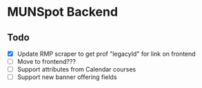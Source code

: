 # MUNSpot Backend

## Todo

- [x] Update RMP scraper to get prof "legacyId" for link on frontend
- [ ] Move to frontend???
- [ ] Support attributes from Calendar courses
- [ ] Support new banner offering fields
